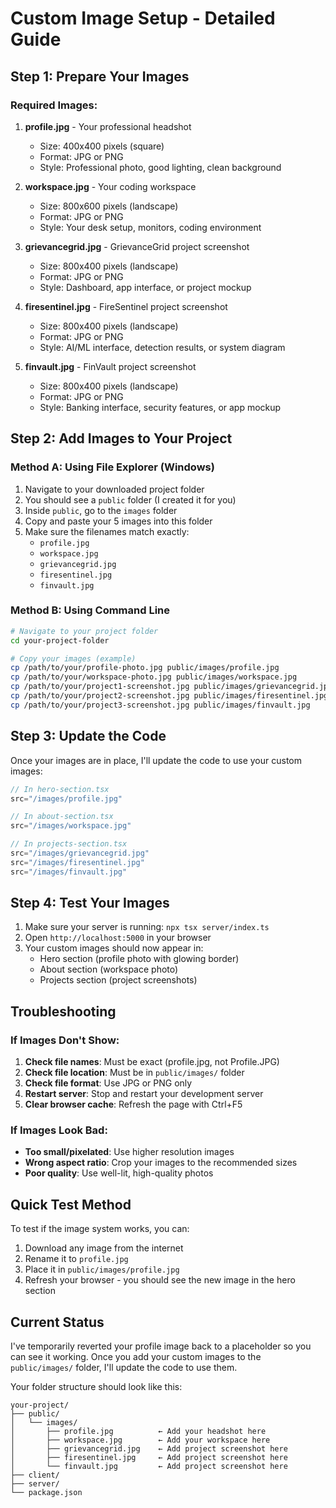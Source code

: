 # Custom Image Setup - Detailed Guide

## Step 1: Prepare Your Images

### Required Images:
1. **profile.jpg** - Your professional headshot
   - Size: 400x400 pixels (square)
   - Format: JPG or PNG
   - Style: Professional photo, good lighting, clean background

2. **workspace.jpg** - Your coding workspace
   - Size: 800x600 pixels (landscape)
   - Format: JPG or PNG
   - Style: Your desk setup, monitors, coding environment

3. **grievancegrid.jpg** - GrievanceGrid project screenshot
   - Size: 800x400 pixels (landscape)
   - Format: JPG or PNG
   - Style: Dashboard, app interface, or project mockup

4. **firesentinel.jpg** - FireSentinel project screenshot
   - Size: 800x400 pixels (landscape)
   - Format: JPG or PNG
   - Style: AI/ML interface, detection results, or system diagram

5. **finvault.jpg** - FinVault project screenshot
   - Size: 800x400 pixels (landscape)
   - Format: JPG or PNG
   - Style: Banking interface, security features, or app mockup

## Step 2: Add Images to Your Project

### Method A: Using File Explorer (Windows)
1. Navigate to your downloaded project folder
2. You should see a `public` folder (I created it for you)
3. Inside `public`, go to the `images` folder
4. Copy and paste your 5 images into this folder
5. Make sure the filenames match exactly:
   - `profile.jpg`
   - `workspace.jpg`
   - `grievancegrid.jpg`
   - `firesentinel.jpg`
   - `finvault.jpg`

### Method B: Using Command Line
```bash
# Navigate to your project folder
cd your-project-folder

# Copy your images (example)
cp /path/to/your/profile-photo.jpg public/images/profile.jpg
cp /path/to/your/workspace-photo.jpg public/images/workspace.jpg
cp /path/to/your/project1-screenshot.jpg public/images/grievancegrid.jpg
cp /path/to/your/project2-screenshot.jpg public/images/firesentinel.jpg
cp /path/to/your/project3-screenshot.jpg public/images/finvault.jpg
```

## Step 3: Update the Code

Once your images are in place, I'll update the code to use your custom images:

```javascript
// In hero-section.tsx
src="/images/profile.jpg"

// In about-section.tsx  
src="/images/workspace.jpg"

// In projects-section.tsx
src="/images/grievancegrid.jpg"
src="/images/firesentinel.jpg"
src="/images/finvault.jpg"
```

## Step 4: Test Your Images

1. Make sure your server is running: `npx tsx server/index.ts`
2. Open `http://localhost:5000` in your browser
3. Your custom images should now appear in:
   - Hero section (profile photo with glowing border)
   - About section (workspace photo)
   - Projects section (project screenshots)

## Troubleshooting

### If Images Don't Show:
1. **Check file names**: Must be exact (profile.jpg, not Profile.JPG)
2. **Check file location**: Must be in `public/images/` folder
3. **Check file format**: Use JPG or PNG only
4. **Restart server**: Stop and restart your development server
5. **Clear browser cache**: Refresh the page with Ctrl+F5

### If Images Look Bad:
- **Too small/pixelated**: Use higher resolution images
- **Wrong aspect ratio**: Crop your images to the recommended sizes
- **Poor quality**: Use well-lit, high-quality photos

## Quick Test Method

To test if the image system works, you can:
1. Download any image from the internet
2. Rename it to `profile.jpg`
3. Place it in `public/images/profile.jpg`
4. Refresh your browser - you should see the new image in the hero section

## Current Status

I've temporarily reverted your profile image back to a placeholder so you can see it working. Once you add your custom images to the `public/images/` folder, I'll update the code to use them.

Your folder structure should look like this:
```
your-project/
├── public/
│   └── images/
│       ├── profile.jpg          ← Add your headshot here
│       ├── workspace.jpg        ← Add your workspace here
│       ├── grievancegrid.jpg    ← Add project screenshot here
│       ├── firesentinel.jpg     ← Add project screenshot here
│       └── finvault.jpg         ← Add project screenshot here
├── client/
├── server/
└── package.json
```